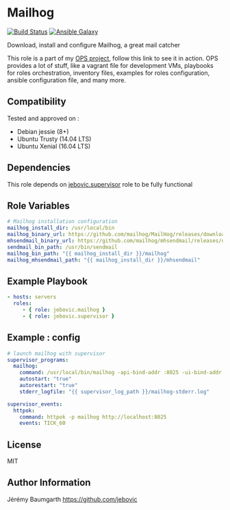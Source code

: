 Mailhog
=======

[![Build Status](https://travis-ci.org/jebovic/ansible-mailhog.svg?branch=master)](https://travis-ci.org/jebovic/ansible-mailhog) [![Ansible Galaxy](https://img.shields.io/badge/galaxy-jebovic.mailhog-blue.svg?style=flat)](https://galaxy.ansible.com/jebovic/mailhog)

Download, install and configure Mailhog, a great mail catcher

This role is a part of my [OPS project](https://github.com/jebovic/ops), follow this link to see it in action. OPS provides a lot of stuff, like a vagrant file for development VMs, playbooks for roles orchestration, inventory files, examples for roles configuration, ansible configuration file, and many more.

Compatibility
-------------

Tested and approved on :

* Debian jessie (8+)
* Ubuntu Trusty (14.04 LTS)
* Ubuntu Xenial (16.04 LTS)

Dependencies
------------

This role depends on [jebovic.supervisor](https://github.com/jebovic/ansible-supervisor) role to be fully functional

Role Variables
--------------

```yaml
# Mailhog installation configuration
mailhog_install_dir: /usr/local/bin
mailhog_binary_url: https://github.com/mailhog/MailHog/releases/download/v0.2.1/MailHog_linux_amd64
mhsendmail_binary_url: https://github.com/mailhog/mhsendmail/releases/download/v0.2.0/mhsendmail_linux_amd64
sendmail_bin_path: /usr/bin/sendmail
mailhog_bin_path: "{{ mailhog_install_dir }}/mailhog"
mailhog_mhsendmail_path: "{{ mailhog_install_dir }}/mhsendmail"
```

Example Playbook
----------------

```yaml
- hosts: servers
  roles:
     - { role: jebovic.mailhog }
     - { role: jebovic.supervisor }
```

Example : config
----------------

```yaml
# launch mailhog with supervisor
supervisor_programs:
  mailhog:
    command: /usr/local/bin/mailhog -api-bind-addr :8025 -ui-bind-addr :8025
    autostart: "true"
    autorestart: "true"
    stderr_logfile: "{{ supervisor_log_path }}/mailhog-stderr.log"

supervisor_events:
  httpok:
    command: httpok -p mailhog http://localhost:8025
    events: TICK_60
```

License
-------

MIT

Author Information
------------------

Jérémy Baumgarth https://github.com/jebovic
